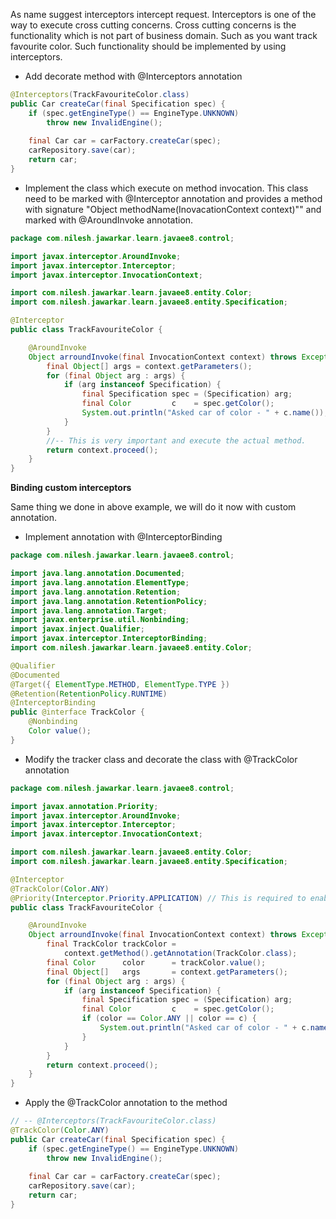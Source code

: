 As name suggest interceptors intercept request. Interceptors is one of the way to execute cross cutting concerns. Cross cutting concerns is the functionality which is not part of business domain. Such as you want track favourite color. Such functionality should be implemented by using interceptors.

- Add decorate method with @Interceptors annotation  
``` java
@Interceptors(TrackFavouriteColor.class)
public Car createCar(final Specification spec) {
	if (spec.getEngineType() == EngineType.UNKNOWN)
		throw new InvalidEngine();
	
	final Car car = carFactory.createCar(spec);
	carRepository.save(car);
	return car;
}
```

- Implement the class which execute on method invocation. This class need to be marked with @Interceptor annotation and provides a method with signature "Object methodName(InovacationContext context)"" and marked with @AroundInvoke annotation. 
``` java
package com.nilesh.jawarkar.learn.javaee8.control;

import javax.interceptor.AroundInvoke;
import javax.interceptor.Interceptor;
import javax.interceptor.InvocationContext;

import com.nilesh.jawarkar.learn.javaee8.entity.Color;
import com.nilesh.jawarkar.learn.javaee8.entity.Specification;

@Interceptor
public class TrackFavouriteColor {

	@AroundInvoke
	Object arroundInvoke(final InvocationContext context) throws Exception {
		final Object[] args = context.getParameters();
		for (final Object arg : args) {
			if (arg instanceof Specification) {
				final Specification spec = (Specification) arg;
				final Color         c    = spec.getColor();
				System.out.println("Asked car of color - " + c.name());
			}
		}
		//-- This is very important and execute the actual method.
		return context.proceed();
	}
}

```

**Binding custom interceptors**

Same thing we done in above example, we will do it now with custom annotation.

- Implement annotation with @InterceptorBinding
``` java
package com.nilesh.jawarkar.learn.javaee8.control;

import java.lang.annotation.Documented;
import java.lang.annotation.ElementType;
import java.lang.annotation.Retention;
import java.lang.annotation.RetentionPolicy;
import java.lang.annotation.Target;
import javax.enterprise.util.Nonbinding;
import javax.inject.Qualifier;
import javax.interceptor.InterceptorBinding;
import com.nilesh.jawarkar.learn.javaee8.entity.Color;

@Qualifier
@Documented
@Target({ ElementType.METHOD, ElementType.TYPE })
@Retention(RetentionPolicy.RUNTIME)
@InterceptorBinding
public @interface TrackColor {
	@Nonbinding
	Color value();
}
```

- Modify the tracker class and decorate the class with @TrackColor annotation
``` java
package com.nilesh.jawarkar.learn.javaee8.control;

import javax.annotation.Priority;
import javax.interceptor.AroundInvoke;
import javax.interceptor.Interceptor;
import javax.interceptor.InvocationContext;

import com.nilesh.jawarkar.learn.javaee8.entity.Color;
import com.nilesh.jawarkar.learn.javaee8.entity.Specification;

@Interceptor
@TrackColor(Color.ANY)
@Priority(Interceptor.Priority.APPLICATION) // This is required to enable the Interceptor
public class TrackFavouriteColor {

	@AroundInvoke
	Object arroundInvoke(final InvocationContext context) throws Exception {
		final TrackColor trackColor =  
		    context.getMethod().getAnnotation(TrackColor.class);
		final Color      color      = trackColor.value();
		final Object[]   args       = context.getParameters();
		for (final Object arg : args) {
			if (arg instanceof Specification) {
				final Specification spec = (Specification) arg;
				final Color         c    = spec.getColor();
				if (color == Color.ANY || color == c) {
					System.out.println("Asked car of color - " + c.name());
				}
			}
		}
		return context.proceed();
	}
}
```

- Apply the @TrackColor annotation to the method
``` java
// -- @Interceptors(TrackFavouriteColor.class)
@TrackColor(Color.ANY)
public Car createCar(final Specification spec) {
	if (spec.getEngineType() == EngineType.UNKNOWN)
		throw new InvalidEngine();
	
	final Car car = carFactory.createCar(spec);
	carRepository.save(car);
	return car;
}
```